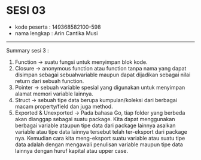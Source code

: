 # SESI 03
- kode peserta    : 149368582100-598
- nama lengkap    : Arin Cantika Musi

---
Summary sesi 3 : 
1. Function -> suatu fungsi untuk menyimpan blok kode.
2. Closure -> anonymous function atau function tanpa nama yang dapat disimpan sebagai sebuahvariable maupun dapat dijadikan sebagai nilai return dari sebuah function.
3. Pointer -> sebuah variable spesial yang digunakan untuk menyimpan alamat memori variable lainnya.
4. Struct -> sebuah tipe data berupa kumpulan/koleksi dari berbagai macam property/field dan juga method.
5. Exported & Unexported -> Pada bahasa Go, tiap folder yang berbeda akan dianggap sebagai suatu package.  Kita dapat menggunakan berbagai variable ataupun tipe data dari package lainnya asalkan variable atau tipe data lainnya tersebut telah ter-eksport dari package nya. Kemudian cara kita meng-eksport suatu variable atau suatu tipe data adalah dengan mengawali penulisan variable maupun tipe data lainnya dengan huruf kapital atau upper case.
